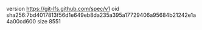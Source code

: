 version https://git-lfs.github.com/spec/v1
oid sha256:7bd4017813f56d1e649eb8da235a395a17729406a95684b21242e1a4a00cd600
size 8551
